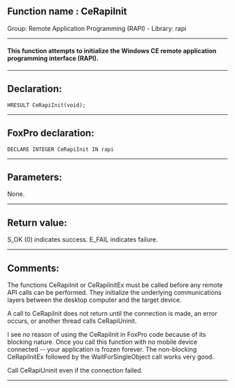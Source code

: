 
## Function name : CeRapiInit
Group: Remote Application Programming (RAPI) - Library: rapi    
***  


#### This function attempts to initialize the Windows CE remote application programming interface (RAPI).
***  


## Declaration:
```foxpro  
HRESULT CeRapiInit(void);  
```  
***  


## FoxPro declaration:
```foxpro  
DECLARE INTEGER CeRapiInit IN rapi  
```  
***  


## Parameters:
None.  
***  


## Return value:
S_OK (0) indicates success. E_FAIL indicates failure.  
***  


## Comments:
The functions CeRapiInit or CeRapiInitEx must be called before any remote API calls can be performed. They initialize the underlying communications layers between the desktop computer and the target device.  
  
A call to CeRapiInit does not return until the connection is made, an error occurs, or another thread calls CeRapiUninit.  
  
I see no reason of using the CeRapiInit in FoxPro code because of its blocking nature. Once you call this function with no mobile device connected -- your application is frozen forever. The non-blocking CeRapiInitEx followed by the WaitForSingleObject call works very good.  
  
Call CeRapiUninit even if the connection failed.  
  
***  

